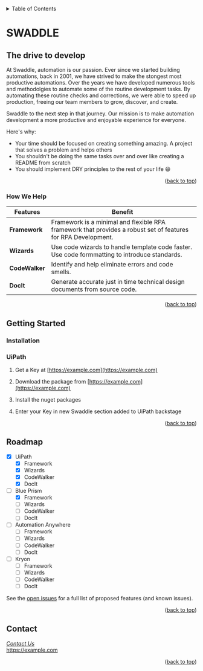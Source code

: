 <div id="top"></div>

<!-- PROJECT SHIELDS -->
<!--
*** I'm using markdown "reference style" links for readability.
*** Reference links are enclosed in brackets [ ] instead of parentheses ( ).
*** See the bottom of this document for the declaration of the reference variables
*** for contributors-url, forks-url, etc. This is an optional, concise syntax you may use.
*** https://www.markdownguide.org/basic-syntax/#reference-style-links
-->


<!-- PROJECT LOGO -->
<br />

<!-- TABLE OF CONTENTS -->
<details>
  <summary>Table of Contents</summary>
  <ol>
    <li>
      <a href="#about-the-project">About The Project</a>
      <ul>
        <li><a href="#built-with">How we help</a></li>
      </ul>
    </li>
    <li>
      <a href="#getting-started">Getting Started</a>
      <ul>
        <li><a href="#prerequisites">Prerequisites</a></li>
        <li><a href="#installation">Installation</a></li>
      </ul>
    </li>
    <li><a href="#usage">Usage</a></li>
    <li><a href="#roadmap">Roadmap</a></li>
    <li><a href="#contributing">Contributing</a></li>
    <li><a href="#license">License</a></li>
    <li><a href="#contact">Contact</a></li>
    <li><a href="#acknowledgments">Acknowledgments</a></li>
  </ol>
</details>

# SWADDLE

<!-- ABOUT THE PROJECT -->
## The drive to develop

At Swaddle, automation is our passion. Ever since we started building automations, back in 2001, we have strived to make the stongest most productive automations. Over the years we have developed numerous tools and methodolgies to automate some of the routine development tasks. By automating these routine checks and corrections, we were able to speed up production, freeing our team members to grow, discover, and create.

Swaddle to the next step in that journey. Our mission is to make automation development a more productive and enjoyable experience for everyone.




Here's why:
* Your time should be focused on creating something amazing. A project that solves a problem and helps others
* You shouldn't be doing the same tasks over and over like creating a README from scratch
* You should implement DRY principles to the rest of your life :smile:



<p align="right">(<a href="#top">back to top</a>)</p>



### How We Help

| **Features** | Benefit |
| --- | --- |
| **Framework** | Framework is a minimal and flexible RPA framework that provides a robust set of features for RPA Development. |
| **Wizards** | Use code wizards to handle template code faster. Use code formmatting to introduce standards.|
| **CodeWalker** | Identify and help eliminate errors and code smells. |
| **DocIt** | Generate accurate just in time technical design documents from source code. |



<p align="right">(<a href="#top">back to top</a>)</p>



<!-- GETTING STARTED -->
## Getting Started
### Installation

### UiPath

1. Get a Key at [https://example.com](https://example.com)

2. Download the package from [https://example.com](https://example.com)

3. Install the nuget packages

4. Enter your Key in new Swaddle section added to UiPath backstage

<p align="right">(<a href="#top">back to top</a>)</p>



<!-- ROADMAP -->
## Roadmap

- [x] UiPath
  - [x] Framework
  - [x] Wizards
  - [x] CodeWalker
  - [x] DocIt   
- [ ] Blue Prism
  - [X] Framework
  - [ ] Wizards
  - [ ] CodeWalker
  - [ ] DocIt
- [ ] Automation Anywhere
  - [ ] Framework
  - [ ] Wizards
  - [ ] CodeWalker
  - [ ] DocIt  
- [ ] Kryon
  - [ ] Framework
  - [ ] Wizards
  - [ ] CodeWalker
  - [ ] DocIt 

See the [open issues](https://github.com/othneildrew/Best-README-Template/issues) for a full list of proposed features (and known issues).

<p align="right">(<a href="#top">back to top</a>)</p>



<!-- CONTACT -->
## Contact

_[Contact Us](email@swaddle.io)_ </br>
https://example.com
<p align="right">(<a href="#top">back to top</a>)</p>


